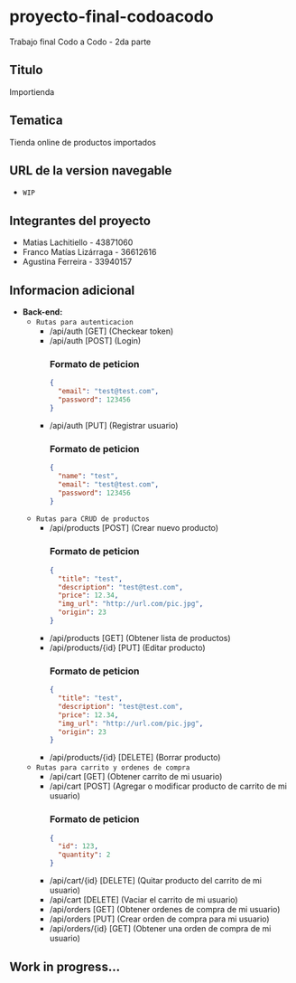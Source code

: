 # proyecto-final-codoacodo
Trabajo final Codo a Codo - 2da parte
## Titulo
Importienda
## Tematica
Tienda online de productos importados
## URL de la version navegable
- `WIP`
## Integrantes del proyecto
- Matias Lachitiello -  43871060
- Franco Matías Lizárraga - 36612616
- Agustina Ferreira - 33940157
## Informacion adicional
- **Back-end:**
  - `Rutas para autenticacion`
    - /api/auth [GET] (Checkear token)
    - /api/auth [POST] (Login)
      ### Formato de peticion
      ```json
      {
        "email": "test@test.com",
        "password": 123456
      }
      ```
    - /api/auth [PUT] (Registrar usuario)
      ### Formato de peticion
      ```json
      {
        "name": "test",
        "email": "test@test.com",
        "password": 123456
      }
      ```
  - `Rutas para CRUD de productos`
    - /api/products [POST] (Crear nuevo producto)
      ### Formato de peticion
      ```json
      {
        "title": "test",
        "description": "test@test.com",
        "price": 12.34,
        "img_url": "http://url.com/pic.jpg",
        "origin": 23
      }
      ```
    - /api/products [GET] (Obtener lista de productos)
    - /api/products/{id} [PUT] (Editar producto)
      ### Formato de peticion
      ```json
      {
        "title": "test",
        "description": "test@test.com",
        "price": 12.34,
        "img_url": "http://url.com/pic.jpg",
        "origin": 23
      }
      ```
    - /api/products/{id} [DELETE] (Borrar producto)
  - `Rutas para carrito y ordenes de compra`
    - /api/cart [GET] (Obtener carrito de mi usuario)
    - /api/cart [POST] (Agregar o modificar producto de carrito de mi usuario)
      ### Formato de peticion
      ```json
      {
        "id": 123,
        "quantity": 2
      }
      ```
    - /api/cart/{id} [DELETE] (Quitar producto del carrito de mi usuario)
    - /api/cart [DELETE] (Vaciar el carrito de mi usuario)
    - /api/orders [GET] (Obtener ordenes de compra de mi usuario)
    - /api/orders [PUT] (Crear orden de compra para mi usuario)
    - /api/orders/{id} [GET] (Obtener una orden de compra de mi usuario)

## Work in progress...